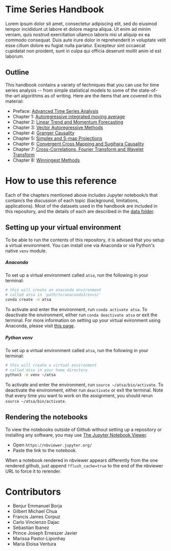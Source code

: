 # Time Series Handbook

Lorem ipsum dolor sit amet, consectetur adipiscing elit, sed do eiusmod tempor incididunt ut labore et dolore magna aliqua. Ut enim ad minim veniam, quis nostrud exercitation ullamco laboris nisi ut aliquip ex ea commodo consequat. Duis aute irure dolor in reprehenderit in voluptate velit esse cillum dolore eu fugiat nulla pariatur. Excepteur sint occaecat cupidatat non proident, sunt in culpa qui officia deserunt mollit anim id est laborum.

## Outline 
This handbook contains a variety of techniques that you can use for time series analysis -- from simple statistical models to some of the state-of-the-art algorithms as of writing. Here are the items that are covered in this material:
- Preface: [Advanced Time Series Analysis](00_Preface)
- Chapter 1: [Autoregressive integrated moving average](01_AutoRegressiveIntegratedMovingAverage)
- Chapter 2: [Linear Trend and Momentum Forecasting](02_LinearForecastingTrendandMomentumForecasting)
- Chapter 3: [Vector Autoregressive Methods](03_VectorAutoregressiveModels)
- Chapter 4: [Granger Causality](04_GrangerCausality)
- Chapter 5: [Simplex and S-map Projections](05_SimplexandSmapProjections)
- Chapter 6: [Convergent Cross Mapping and Sugihara Causality](06_ConvergentCrossMappingandSugiharaCausality)
- Chapter 7: [Cross-Correlations, Fourier Transform and Wavelet Transform](07_CrosscorrelationsFourierTransformandWaveletTransform)
- Chapter 8: [Winningest Methods](08_WinningestMethods)
    

# How to use this reference
Each of the chapters mentioned above includes Jupyter notebook/s that contain/s the discussion of each topic (background, limitations, applications). Most of the datasets used in the handbook are included in this repository, and the details of each are described in the [data folder](data). 

## Setting up your virtual environment
To be able to run the contents of this repository, it is advised that you setup a virtual environment. You can install one via Anaconda or via Python's native `venv` module. 

##### Anaconda 
To set up a virtual environment called `atsa`, run the following in your terminal:

```bash
# this will create an anaconda environment
# called atsa in 'path/to/anaconda3/envs/'
conda create -n atsa
```

To activate and enter the environment, run `conda activate atsa`. To deactivate the environment, either run `conda deactivate atsa` or exit the terminal. For more information on setting up your virtual evironment using Anaconda, please visit [this page](https://docs.conda.io/projects/conda/en/latest/user-guide/tasks/manage-environments.html).

##### Python venv
To set up a virtual environment called `atsa`, run the following in your terminal:

```bash
# this will create a virtual environment
# called atsa in your home directory
python3 -m venv ~/atsa
```

To activate and enter the environment, run `source ~/atsa/bin/activate`. To deactivate the environment, either run `deactivate` or exit the terminal. Note that every time you want to work on the assignment, you should rerun `source ~/atsa/bin/activate`.

## Rendering the notebooks
To view the notebooks outside of Github without setting up a repository or installing any software, you may use [The Jupyter Notebook Viewer](https://nbviewer.jupyter.org/).  
- Open `https://nbviewer.jupyter.org/`
- Paste the link to the notebook. 

When a notebook rendered in nbviewer appears differently from the one rendered github, just append `?flush_cache=true` to the end of the nbviewer URL to force it to rerender.

# Contributors
- Benjur Emmanuel Borja
- Gilbert Michael Chua
- Francis James Corpuz
- Carlo Vincienzo Dajac
- Sebastian Ibanez
- Prince Joseph Erneszer Javier
- Marissa Pastor-Liponhay
- Maria Eloisa Ventura

